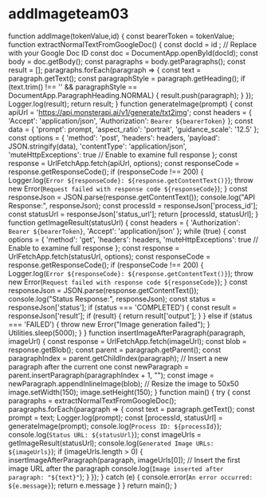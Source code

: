 
# addImageteam03
function addImage(tokenValue,id) {
    const bearerToken = tokenValue;
    function extractNormalTextFromGoogleDoc() {
      const docId = id ; // Replace with your Google Doc ID
      const doc = DocumentApp.openById(docId);
      const body = doc.getBody();
      const paragraphs = body.getParagraphs();
      const result = [];
      paragraphs.forEach(paragraph => {
        const text = paragraph.getText();
        const paragraphStyle = paragraph.getHeading();
        if (text.trim() !== '' && paragraphStyle == DocumentApp.ParagraphHeading.NORMAL) {
          result.push(paragraph);
        }
      });
      Logger.log(result);
      return result;
    }
    function generateImage(prompt) {
      const apiUrl = 'https://api.monsterapi.ai/v1/generate/txt2img';
      const headers = {
        'Accept': 'application/json',
        'Authorization': `Bearer ${bearerToken}`
      };
      const data = {
        'prompt': prompt,
        'aspect_ratio': 'portrait',
        'guidance_scale': '12.5'
      };
      const options = {
        'method': 'post',
        'headers': headers,
        'payload': JSON.stringify(data),
        'contentType': 'application/json',
        'muteHttpExceptions': true  // Enable to examine full response
      };
      const response = UrlFetchApp.fetch(apiUrl, options);
      const responseCode = response.getResponseCode();
      if (responseCode !== 200) {
        Logger.log(`Error ${responseCode}: ${response.getContentText()}`);
        throw new Error(`Request failed with response code ${responseCode}`);
      }
      const responseJson = JSON.parse(response.getContentText());
      console.log("API Response:", responseJson);
      const processId = responseJson['process_id'];
      const statusUrl = responseJson['status_url'];
      return [processId, statusUrl];
    }
    function getImageResult(statusUrl) {
      const headers = {
        'Authorization': `Bearer ${bearerToken}`,
        'Accept': 'application/json'
      };
      while (true) {
        const options = {
          'method': 'get',
          'headers': headers,
          'muteHttpExceptions': true  // Enable to examine full response
        };
        const response = UrlFetchApp.fetch(statusUrl, options);
        const responseCode = response.getResponseCode();
        if (responseCode !== 200) {
          Logger.log(`Error ${responseCode}: ${response.getContentText()}`);
          throw new Error(`Request failed with response code ${responseCode}`);
        }
        const responseJson = JSON.parse(response.getContentText());
        console.log("Status Response:", responseJson);
        const status = responseJson['status'];
        if (status === 'COMPLETED') {
          const result = responseJson['result'];
          if (result) {
            return result['output'];
          }
        } else if (status === 'FAILED') {
          throw new Error("Image generation failed");
        }
        Utilities.sleep(5000);
      }
    }
    function insertImageAfterParagraph(paragraph, imageUrl) {
      const response = UrlFetchApp.fetch(imageUrl);
      const blob = response.getBlob();
      const parent = paragraph.getParent();
      const paragraphIndex = parent.getChildIndex(paragraph);
      // Insert a new paragraph after the current one
      const newParagraph = parent.insertParagraph(paragraphIndex + 1, "");
      const image = newParagraph.appendInlineImage(blob);
      // Resize the image to 50x50
      image.setWidth(150);
      image.setHeight(150);
    }
    function main() {
      try {
        const paragraphs = extractNormalTextFromGoogleDoc();
        paragraphs.forEach(paragraph => {
          const text = paragraph.getText();
          const prompt = text;
          Logger.log(prompt);
          const [processId, statusUrl] = generateImage(prompt);
          console.log(`Process ID: ${processId}`);
          console.log(`Status URL: ${statusUrl}`);
          const imageUrls = getImageResult(statusUrl);
          console.log(`Generated Image URLs: ${imageUrls}`);
          if (imageUrls.length > 0) {
            insertImageAfterParagraph(paragraph, imageUrls[0]); // Insert the first image URL after the paragraph
            console.log(`Image inserted after paragraph: "${text}"`);
          }
        });
      } catch (e) {
        console.error(`An error occurred: ${e.message}`);
        return e.message
      }
    }
    return main();
  }
